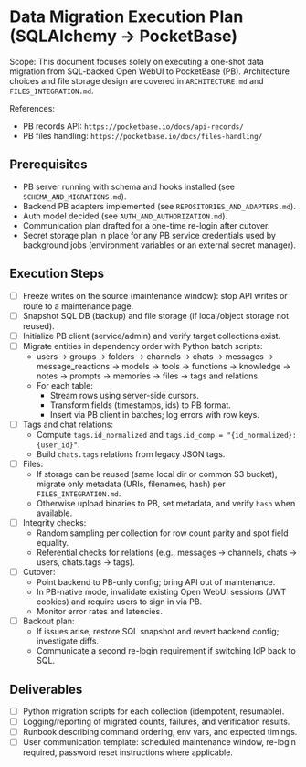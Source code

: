 # Data Migration Execution Plan (SQLAlchemy → PocketBase)

Scope: This document focuses solely on executing a one-shot data migration from SQL-backed Open WebUI to PocketBase (PB). Architecture choices and file storage design are covered in `ARCHITECTURE.md` and `FILES_INTEGRATION.md`.

References:
- PB records API: `https://pocketbase.io/docs/api-records/`
- PB files handling: `https://pocketbase.io/docs/files-handling/`

## Prerequisites
- PB server running with schema and hooks installed (see `SCHEMA_AND_MIGRATIONS.md`).
- Backend PB adapters implemented (see `REPOSITORIES_AND_ADAPTERS.md`).
- Auth model decided (see `AUTH_AND_AUTHORIZATION.md`).
- Communication plan drafted for a one-time re-login after cutover.
- Secret storage plan in place for any PB service credentials used by background jobs (environment variables or an external secret manager).

## Execution Steps
- [ ] Freeze writes on the source (maintenance window): stop API writes or route to a maintenance page.
- [ ] Snapshot SQL DB (backup) and file storage (if local/object storage not reused).
- [ ] Initialize PB client (service/admin) and verify target collections exist.
- [ ] Migrate entities in dependency order with Python batch scripts:
  - users → groups → folders → channels → chats → messages → message_reactions → models → tools → functions → knowledge → notes → prompts → memories → files → tags and relations.
  - For each table:
    - Stream rows using server-side cursors.
    - Transform fields (timestamps, ids) to PB format.
    - Insert via PB client in batches; log errors with row keys.
- [ ] Tags and chat relations:
  - Compute `tags.id_normalized` and `tags.id_comp = "{id_normalized}:{user_id}"`.
  - Build `chats.tags` relations from legacy JSON tags.
- [ ] Files:
  - If storage can be reused (same local dir or common S3 bucket), migrate only metadata (URIs, filenames, hash) per `FILES_INTEGRATION.md`.
  - Otherwise upload binaries to PB, set metadata, and verify `hash` when available.
- [ ] Integrity checks:
  - Random sampling per collection for row count parity and spot field equality.
  - Referential checks for relations (e.g., messages → channels, chats → users, chats.tags → tags).
- [ ] Cutover:
  - Point backend to PB-only config; bring API out of maintenance.
  - In PB-native mode, invalidate existing Open WebUI sessions (JWT cookies) and require users to sign in via PB.
  - Monitor error rates and latencies.
- [ ] Backout plan:
  - If issues arise, restore SQL snapshot and revert backend config; investigate diffs.
  - Communicate a second re-login requirement if switching IdP back to SQL.

## Deliverables
- [ ] Python migration scripts for each collection (idempotent, resumable).
- [ ] Logging/reporting of migrated counts, failures, and verification results.
- [ ] Runbook describing command ordering, env vars, and expected timings.
 - [ ] User communication template: scheduled maintenance window, re-login required, password reset instructions where applicable.